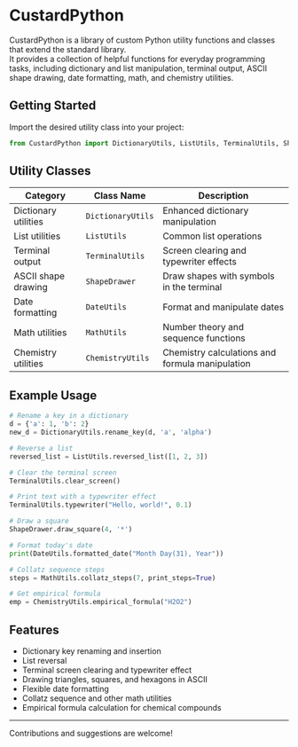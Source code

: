# CustardPython

CustardPython is a library of custom Python utility functions and classes that extend the standard library.  
It provides a collection of helpful functions for everyday programming tasks, including dictionary and list manipulation, terminal output, ASCII shape drawing, date formatting, math, and chemistry utilities.

## Getting Started

Import the desired utility class into your project:

```python
from CustardPython import DictionaryUtils, ListUtils, TerminalUtils, ShapeDrawer, DateUtils, MathUtils, ChemistryUtils
```

## Utility Classes

| Category                | Class Name         | Description                                      |
|-------------------------|-------------------|--------------------------------------------------|
| Dictionary utilities    | `DictionaryUtils` | Enhanced dictionary manipulation                 |
| List utilities          | `ListUtils`       | Common list operations                           |
| Terminal output         | `TerminalUtils`   | Screen clearing and typewriter effects           |
| ASCII shape drawing     | `ShapeDrawer`     | Draw shapes with symbols in the terminal         |
| Date formatting         | `DateUtils`       | Format and manipulate dates                      |
| Math utilities          | `MathUtils`       | Number theory and sequence functions             |
| Chemistry utilities     | `ChemistryUtils`  | Chemistry calculations and formula manipulation  |

## Example Usage

```python
# Rename a key in a dictionary
d = {'a': 1, 'b': 2}
new_d = DictionaryUtils.rename_key(d, 'a', 'alpha')

# Reverse a list
reversed_list = ListUtils.reversed_list([1, 2, 3])

# Clear the terminal screen
TerminalUtils.clear_screen()

# Print text with a typewriter effect
TerminalUtils.typewriter("Hello, world!", 0.1)

# Draw a square
ShapeDrawer.draw_square(4, '*')

# Format today's date
print(DateUtils.formatted_date("Month Day(31), Year"))

# Collatz sequence steps
steps = MathUtils.collatz_steps(7, print_steps=True)

# Get empirical formula
emp = ChemistryUtils.empirical_formula("H2O2")
```

## Features

- Dictionary key renaming and insertion
- List reversal
- Terminal screen clearing and typewriter effect
- Drawing triangles, squares, and hexagons in ASCII
- Flexible date formatting
- Collatz sequence and other math utilities
- Empirical formula calculation for chemical compounds

---
Contributions and suggestions are welcome!

